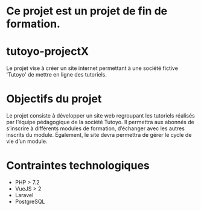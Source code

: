 # Ce projet est un projet de fin de formation.

# tutoyo-projectX

Le projet vise à créer un site internet permettant à une société fictive 'Tutoyo' de mettre en ligne des tutoriels.


# Objectifs du projet
Le projet consiste à développer un site web regroupant les tutoriels réalisés par l’équipe pédagogique de la société Tutoyo. Il permettra aux abonnés de s’inscrire à différents modules de formation, d’échanger avec les autres inscrits du module.
Également, le site devra permettra de gérer le cycle de vie d’un module.

# Contraintes technologiques
* PHP > 7.2
* VueJS > 2
* Laravel
* PostgreSQL 

